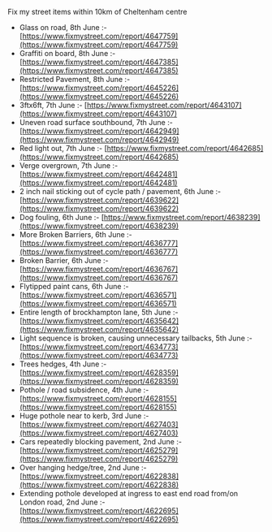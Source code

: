 Fix my street items within 10km of Cheltenham centre

<!-- fix_marker starts -->

- Glass on road, 8th June :- [https://www.fixmystreet.com/report/4647759](https://www.fixmystreet.com/report/4647759)
- Graffiti on board, 8th June :- [https://www.fixmystreet.com/report/4647385](https://www.fixmystreet.com/report/4647385)
- Restricted Pavement, 8th June :- [https://www.fixmystreet.com/report/4645226](https://www.fixmystreet.com/report/4645226)
- 3ftx6ft, 7th June :- [https://www.fixmystreet.com/report/4643107](https://www.fixmystreet.com/report/4643107)
- Uneven road surface southbound, 7th June :- [https://www.fixmystreet.com/report/4642949](https://www.fixmystreet.com/report/4642949)
- Red light out, 7th June :- [https://www.fixmystreet.com/report/4642685](https://www.fixmystreet.com/report/4642685)
- Verge overgrown, 7th June :- [https://www.fixmystreet.com/report/4642481](https://www.fixmystreet.com/report/4642481)
- 2 inch nail sticking out of cycle path / pavement, 6th June :- [https://www.fixmystreet.com/report/4639622](https://www.fixmystreet.com/report/4639622)
- Dog fouling, 6th June :- [https://www.fixmystreet.com/report/4638239](https://www.fixmystreet.com/report/4638239)
- More Broken Barriers, 6th June :- [https://www.fixmystreet.com/report/4636777](https://www.fixmystreet.com/report/4636777)
- Broken Barrier, 6th June :- [https://www.fixmystreet.com/report/4636767](https://www.fixmystreet.com/report/4636767)
- Flytipped paint cans, 6th June :- [https://www.fixmystreet.com/report/4636571](https://www.fixmystreet.com/report/4636571)
- Entire length of brockhampton lane, 5th June :- [https://www.fixmystreet.com/report/4635642](https://www.fixmystreet.com/report/4635642)
- Light sequence is broken, causing unnecessary tailbacks, 5th June :- [https://www.fixmystreet.com/report/4634773](https://www.fixmystreet.com/report/4634773)
- Trees hedges, 4th June :- [https://www.fixmystreet.com/report/4628359](https://www.fixmystreet.com/report/4628359)
- Pothole / road subsidence, 4th June :- [https://www.fixmystreet.com/report/4628155](https://www.fixmystreet.com/report/4628155)
- Huge pothole near to kerb, 3rd June :- [https://www.fixmystreet.com/report/4627403](https://www.fixmystreet.com/report/4627403)
- Cars repeatedly blocking pavement, 2nd June :- [https://www.fixmystreet.com/report/4625279](https://www.fixmystreet.com/report/4625279)
- Over hanging hedge/tree, 2nd June :- [https://www.fixmystreet.com/report/4622838](https://www.fixmystreet.com/report/4622838)
- Extending pothole developed at ingress to east end road from/on London road, 2nd June :- [https://www.fixmystreet.com/report/4622695](https://www.fixmystreet.com/report/4622695)

<!-- fix_marker ends -->